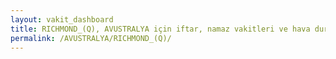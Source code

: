 ```yaml
---
layout: vakit_dashboard
title: RICHMOND_(Q), AVUSTRALYA için iftar, namaz vakitleri ve hava durumu - ilçe/eyalet seç
permalink: /AVUSTRALYA/RICHMOND_(Q)/
---
```


<script type="text/javascript">
  var GLOBAL_COUNTRY = 'AVUSTRALYA';
  var GLOBAL_CITY = 'RICHMOND_(Q)';
  var GLOBAL_STATE = '';
  var lat = 72;
  var lon = 21;
</script>
